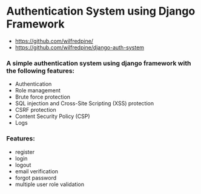 # Authentication System using Django Framework

- https://github.com/wilfredpine/
- https://github.com/wilfredpine/django-auth-system

### A simple authentication system using django framework with the following features:

- Authentication
- Role management
- Brute force protection
- SQL injection and Cross-Site Scripting (XSS) protection
- CSRF protection
- Content Security Policy (CSP)
- Logs

### Features:

- register
- login
- logout
- email verification
- forgot password
- multiple user role validation